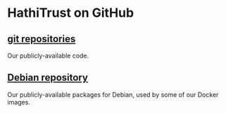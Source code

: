 # HathiTrust on GitHub

## [git repositories](https://github.com/hathitrust)

Our publicly-available code.

## [Debian repository](debian)

Our publicly-available packages for Debian, used by some of our Docker images.
